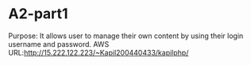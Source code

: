 # A2-part1

Purpose: It allows user to manage their own content by using their login username and password.
AWS URL:http://15.222.122.223/~Kapil200440433/kapilphp/



